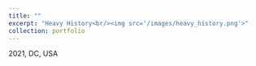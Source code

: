 ```yaml
---
title: ""
excerpt: "Heavy History<br/><img src='/images/heavy_history.png'>"
collection: portfolio
---
```


2021, DC, USA

